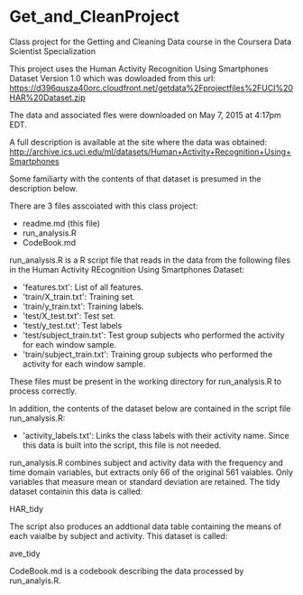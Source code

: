 # Get_and_CleanProject
Class project for the Getting and Cleaning Data course in the Coursera Data Scientist Specialization 

This project uses the Human Activity Recognition Using Smartphones Dataset
Version 1.0 which was dowloaded from this url:
https://d396qusza40orc.cloudfront.net/getdata%2Fprojectfiles%2FUCI%20HAR%20Dataset.zip

The data and associated fles were downloaded on May 7, 2015 at 4:17pm EDT. 

A full description is available at the site where the data was obtained: 
http://archive.ics.uci.edu/ml/datasets/Human+Activity+Recognition+Using+Smartphones 

Some familiarty with the contents of that dataset is presumed in the description below.

There are 3 files asscoiated with this class project:

- readme.md  (this file)
- run_analysis.R
- CodeBook.md

run_analysis.R is a R script file that reads in the data from the following files in the Human Activity REcognition
Using Smartphones Dataset:

- 'features.txt': List of all features.
- 'train/X_train.txt': Training set.
- 'train/y_train.txt': Training labels.
- 'test/X_test.txt': Test set.
- 'test/y_test.txt': Test labels
- 'test/subject_train.txt': Test group subjects who performed the activity for each window sample.
- 'train/subject_train.txt': Training group subjects who performed the activity for each window sample. 

These files must be present in the working directory for run_analysis.R to process correctly.

In addition, the contents of the dataset below are contained in the script file run_analysis.R:
- 'activity_labels.txt': Links the class labels with their activity name.
Since this data is built into the script, this file is not needed.

run_analysis.R combines subject and activity data with the frequency and time domain variables, but extracts only 66 of the original 561 vaiables. 
Only variables that measure mean or standard deviation are retained.
The tidy dataset containin this data is called:

HAR_tidy

The script also produces an addtional data table containing the means of each vaialbe by subject and activity.
This dataset is called:

ave_tidy

CodeBook.md is a codebook describing the data processed by run_analyis.R.